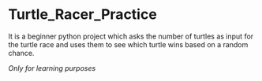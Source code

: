 # Turtle_Racer_Practice
It is a beginner python project which asks the number of turtles as input for the turtle race and uses them to see which turtle wins based on a random chance.

*Only for learning purposes*
